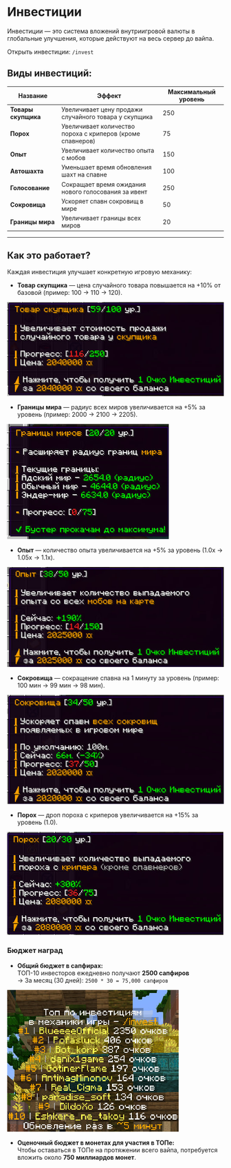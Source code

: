 # Инвестиции

Инвестиции — это система вложений внутриигровой валюты в глобальные улучшения, которые действуют на весь сервер до вайпа.

Открыть инвестиции: `/invest`


## Виды инвестиций:

| Название         | Эффект                                                                 | Максимальный уровень |
|------------------|------------------------------------------------------------------------|-----------------------|
| **Товары скупщика** | Увеличивает цену продажи случайного товара у скупщика               | 250                   |
| **Порох**           | Увеличивает количество пороха с криперов (кроме спавнеров)          | 75                    |
| **Опыт**            | Увеличивает количество опыта с мобов                                | 150                   |
| **Автошахта**       | Уменьшает время обновления шахт на спавне                           | 100                   |
| **Голосование**     | Сокращает время ожидания нового голосования за ивент                | 250                   |
| **Сокровища**       | Ускоряет спавн сокровищ в мире                                      | 50                    |
| **Границы мира**    | Увеличивает границы всех миров                                      | 20                    |

---

## Как это работает?

Каждая инвестиция улучшает конкретную игровую механику:

- **Товар скупщика** — цена случайного товара повышается на +10% от базовой (пример: 100 → 110 → 120).

![Товар скупщика](./assets/товарскупщика.jpg)

- **Границы мира** — радиус всех миров увеличивается на +5% за уровень (пример: 2000 → 2100 → 2205).

![Границы мира](./assets/границы.jpg)

- **Опыт** — количество опыта увеличивается на +5% за уровень (1.0x → 1.05x → 1.1x).

![Опыт](./assets/опыт.jpg)

- **Сокровища** — сокращение спавна на 1 минуту за уровень (пример: 100 мин → 99 мин → 98 мин).

![Сокровища](./assets/сокровеща.jpg)

- **Порох** — дроп пороха с криперов увеличивается на +15% за уровень (1.0).

![Порох](./assets/порох.jpg)

  ### Бюджет наград

- **Общий бюджет в сапфирах:**  
  ТОП-10 инвесторов ежедневно получают **2500 сапфиров**  
  → За месяц (30 дней): `2500 * 30 = 75,000 сапфиров`

![Топ](./assets/топ.jpg)

- **Оценочный бюджет в монетах для участия в ТОПе:**  
  Чтобы оставаться в ТОПе на протяжении всего вайпа, потребуется вложить около **750 миллиардов монет**.

